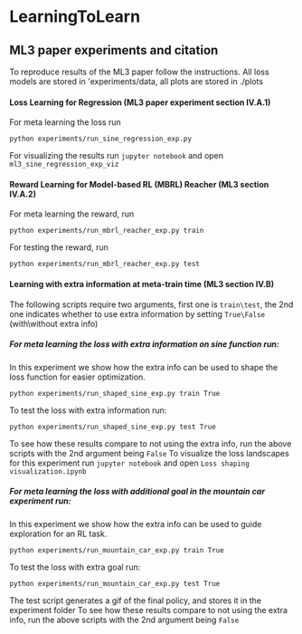 # LearningToLearn

## ML3 paper experiments and citation
To reproduce results of the ML3 paper follow the instructions.
All loss models are stored in 'experiments/data, all plots are stored in ./plots

#### Loss Learning for Regression (ML3 paper experiment section IV.A.1)
For meta learning the loss run

```
python experiments/run_sine_regression_exp.py
```

For visualizing the results run `jupyter notebook` and open `ml3_sine_regression_exp_viz`

#### Reward Learning for Model-based RL (MBRL) Reacher (ML3 section IV.A.2)
For meta learning the reward, run

```
python experiments/run_mbrl_reacher_exp.py train
```

For testing the reward, run

```
python experiments/run_mbrl_reacher_exp.py test
```

#### Learning with extra information at meta-train time (ML3 section IV.B)
The following scripts require two arguments, first one is `train\test`, the 2nd one 
indicates whether to use extra information by setting `True\False` (with\without extra info)

##### For meta learning the loss with extra information on sine function run:
In this experiment we show how the extra info can be used to shape the loss function for easier optimization.
```
python experiments/run_shaped_sine_exp.py train True
```
To test the loss with extra information run:
```
python experiments/run_shaped_sine_exp.py test True
```
To see how these results compare to not using the extra info, run the above scripts with the 2nd argument being `False`
To visualize the loss landscapes for this experiment run `jupyter notebook` and open `Loss shaping visualization.ipynb`

##### For meta learning the loss with additional goal in the mountain car experiment run:
In this experiment we show how the extra info can be used to guide exploration for an RL task.
```
python experiments/run_mountain_car_exp.py train True
```
To test the loss with extra goal run:
```
python experiments/run_mountain_car_exp.py test True
```
The test script generates a gif of the final policy, and stores it in the experiment folder 
To see how these results compare to not using the extra info, run the above scripts with the 2nd argument being `False`
